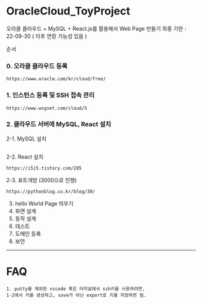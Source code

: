 # OracleCloud_ToyProject
오라클 클라우드 + MySQL + React.js를 활용해서 Web Page 만들기
최종 기한 : 22-09-30 ( 이후 연장 가능성 있음 )


순서
### **0. 오라클 클라우드 등록**

```
https://www.oracle.com/kr/cloud/free/
```
### **1. 인스턴스 등록 및 SSH 접속 관리**
```
https://www.wsgvet.com/cloud/5
``` 

### **2. 클라우드 서버에 MySQL, React 설치**
2-1. MySQL 설치
```
```

2-2. React 설치
```
https://i5i5.tistory.com/285
```
2-3. 포트개방 (3000으로 진행)
```
https://pythonblog.co.kr/blog/30/
```
3. hello World Page 띄우기
4. 화면 설계
5. 동작 설계
6. 테스트
7. 도메인 등록
8. 보안

-------------------------------------------------------
# FAQ

```
1. putty를 제외한 vscode 혹은 터미널에서 ssh키를 사용하려면,
1-2에서 키를 생성하고, save가 아닌 export로 키를 저장하면 됨. 
```